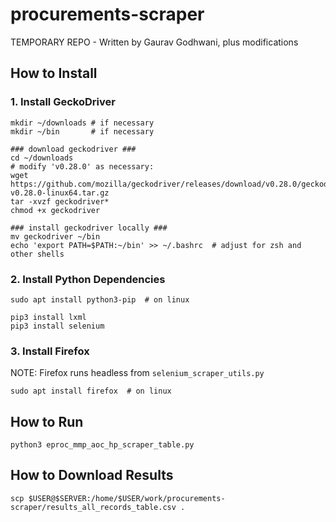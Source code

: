 # procurements-scraper

TEMPORARY REPO - Written by Gaurav Godhwani, plus modifications

## How to Install

### 1. Install GeckoDriver

```
mkdir ~/downloads # if necessary
mkdir ~/bin       # if necessary

### download geckodriver ###
cd ~/downloads
# modify 'v0.28.0' as necessary:
wget https://github.com/mozilla/geckodriver/releases/download/v0.28.0/geckodriver-v0.28.0-linux64.tar.gz
tar -xvzf geckodriver*
chmod +x geckodriver

### install geckodriver locally ###
mv geckodriver ~/bin
echo 'export PATH=$PATH:~/bin' >> ~/.bashrc  # adjust for zsh and other shells
```

### 2. Install Python Dependencies

```
sudo apt install python3-pip  # on linux

pip3 install lxml
pip3 install selenium
```

### 3. Install Firefox

NOTE: Firefox runs headless from `selenium_scraper_utils.py`

```
sudo apt install firefox  # on linux
```

## How to Run

```
python3 eproc_mmp_aoc_hp_scraper_table.py
```

## How to Download Results

```
scp $USER@$SERVER:/home/$USER/work/procurements-scraper/results_all_records_table.csv .
```

